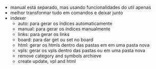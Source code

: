 - manual está separado, mas usando funcionalidades do util apenas
- melhor transformar tudo em comandos e deixar junto
- indexer   
    - auto: para gerar os índices automaticamente
    - manual: para gerar os índices manualmente
    - links: para gerar os links
    - board: para dar get ou set no board
    - html: gerar os htmls dentro das pastas em em uma pasta nova
    - vpls: gerar os vpls dentro das pastas ou em uma pasta nova
    - remove category and symbols archieve
    - create update, vpl and html